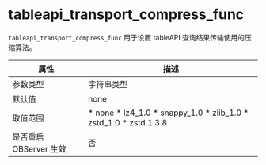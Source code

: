 tableapi_transport_compress_func 
=====================================================

`tableapi_transport_compress_func` 用于设置 tableAPI 查询结果传输使用的压缩算法。


|      **属性**      |                                                                                                                                                **描述**                                                                                                                                                |
|------------------|------------------------------------------------------------------------------------------------------------------------------------------------------------------------------------------------------------------------------------------------------------------------------------------------------|
| 参数类型             | 字符串类型                                                                                                                                                                                                                                                                                                |
| 默认值              | none                                                                                                                                                                                                                                                                                                 |
| 取值范围             | * none   * lz4_1.0   * snappy_1.0   * zlib_1.0   * zstd_1.0   * zstd 1.3.8    |
| 是否重启 OBServer 生效 | 否                                                                                                                                                                                                                                                                                                    |



